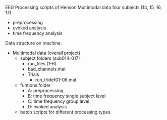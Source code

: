 EEG Processing scripts of Henson Multimodal data 
  four subjects (14, 15, 16, 17) 
  - preprocessing
  - evoked analysis
  - time frequency analysis

Data structure on machine:
- Multimodal data (overall project)
    - subject folders (sub014-017)
        - run_files (1-6)
        - bad_channels.mat
        - Trials
            - run_trldef01-06.mat
    - funtions folder
        - A: preprocessing
        - B: time frequency single subject level
        - C: time frequency group level
        - D: evoked analysis
    - batch scripts for different processing types 
  

